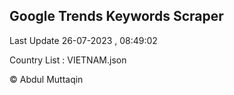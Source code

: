 

## Google Trends Keywords Scraper 
 
Last Update 26-07-2023 , 08:49:02

Country List :
VIETNAM.json



© Abdul Muttaqin 
